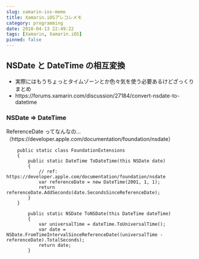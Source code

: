 ```yaml
---
slug: xamarin-ios-memo
title: Xamarin.iOSアレコレメモ
category: programming
date: 2018-04-13 22:49:22
tags: [Xamarin, Xamarin.iOS]
pinned: false
---
```


<h2>NSDate と DateTime の相互変換</h2>

<ul>
<li>実際にはもうちょっとタイムゾーンとか色々気を使う必要あるけどざっくりまとめ</li>
<li>https://forums.xamarin.com/discussion/27184/convert-nsdate-to-datetime</li>
</ul>

<h3>NSDate => DateTime</h3>

<p>ReferenceDate ってなんなの...（https://developer.apple.com/documentation/foundation/nsdate）</p>

```
    public static class FoundationExtensions
    {
        public static DateTime ToDateTime(this NSDate date)
        {
            // ref: https://developer.apple.com/documentation/foundation/nsdate
            var referenceDate = new DateTime(2001, 1, 1);
            return referenceDate.AddSeconds(date.SecondsSinceReferenceDate);
        }
    }
```

```
        public static NSDate ToNSDate(this DateTime dateTime)
        {
            var universalTime = dateTime.ToUniversalTime();
            var date = NSDate.FromTimeIntervalSinceReferenceDate((universalTime - referenceDate).TotalSeconds);
            return date;
        }
```
